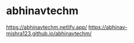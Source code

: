 # abhinavtechm
https://abhinavtechm.netlify.app/
https://abhinav-mishra123.github.io/abhinavtechm/


